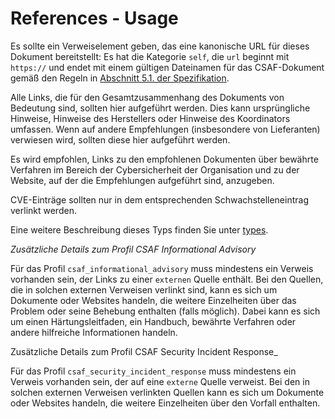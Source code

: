 # References - Usage

Es sollte ein Verweiselement geben, das eine kanonische URL für dieses Dokument bereitstellt:
Es hat die Kategorie `self`, die `url` beginnt mit `https://` und endet mit einem gültigen Dateinamen für das CSAF-Dokument gemäß den Regeln in [Abschnitt 5.1. der Spezifikation](https://docs.oasis-open.org/csaf/csaf/v2.0/csaf-v2.0.html#51-filename).

Alle Links, die für den Gesamtzusammenhang des Dokuments von Bedeutung sind, sollten hier aufgeführt werden.
Dies kann ursprüngliche Hinweise, Hinweise des Herstellers oder Hinweise des Koordinators umfassen.
Wenn auf andere Empfehlungen (insbesondere von Lieferanten) verwiesen wird, sollten diese hier aufgeführt werden.

Es wird empfohlen, Links zu den empfohlenen Dokumenten über bewährte Verfahren im Bereich der Cybersicherheit der Organisation und zu der Website, auf der die Empfehlungen aufgeführt sind, anzugeben.

CVE-Einträge sollten nur in dem entsprechenden Schwachstelleneintrag verlinkt werden.

Eine weitere Beschreibung dieses Typs finden Sie unter [types](types/references-usage.de.md).

_Zusätzliche Details zum Profil CSAF Informational Advisory_

Für das Profil `csaf_informational_advisory` muss mindestens ein Verweis vorhanden sein, der Links zu einer `externen` Quelle enthält.
Bei den Quellen, die in solchen externen Verweisen verlinkt sind, kann es sich um Dokumente oder Websites handeln, die weitere Einzelheiten über das Problem oder seine Behebung enthalten (falls möglich).
Dabei kann es sich um einen Härtungsleitfaden, ein Handbuch, bewährte Verfahren oder andere hilfreiche Informationen handeln.

Zusätzliche Details zum Profil CSAF Security Incident Response_

Für das Profil `csaf_security_incident_response` muss mindestens ein Verweis vorhanden sein, der auf eine `externe` Quelle verweist.
Bei den in solchen externen Verweisen verlinkten Quellen kann es sich um Dokumente oder Websites handeln, die weitere Einzelheiten über den Vorfall enthalten.
